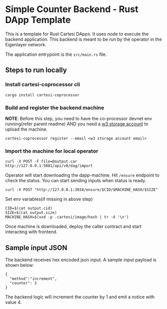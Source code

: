 # Simple Counter Backend - Rust DApp Template

This is a template for Rust Cartesi DApps. It uses node to execute the backend application. This backend is meant to be run by the operator in the Eigenlayer network.

The application entrypoint is the `src/main.rs` file.

## Steps to run locally
### Install cartesi-coprocessor cli 
```
cargo install cartesi-coprocessor
```

### Build and register the backend machine
**NOTE**: Before this step, you need to have the co-processor devnet env running(refer parent readme) AND you need a [w3 storage account](https://web3.storage/) to upload the machine.
```
cartesi-coprocessor register --email <w3 storage account email>
```

### Import the machine for local operator
```
curl -X POST -F file=@output.car http://127.0.0.1:5001/api/v0/dag/import
```
Operator will start downloading the dapp-machine. Hit `/ensure` endpoint to check the status. You can start sending inputs when status is ready.
```
curl -X POST "http://127.0.0.1:3034/ensure/$CID/$MACHINE_HASH/$SIZE"
```

Set env variables(if missing in above step)
```
CID=$(cat output.cid) 
SIZE=$(cat output.size)
MACHINE_HASH=$(xxd -p .cartesi/image/hash | tr -d '\n')
```
Once machine is downloaded, deploy the caller contract and start interacting with frontend.


## Sample input JSON
The backend receives hex encoded json input. A sample input payload is shown below:
```
{
  "method":"increment",
  "counter": 3
}
```
The backend logic will increment the counter by 1 and emit a notice with value 4.
